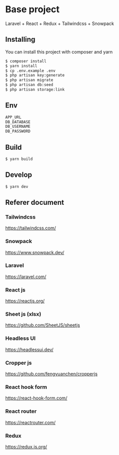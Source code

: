 # Base project

Laravel + React + Redux + Tailwindcss + Snowpack

## Installing

You can install this project with composer and yarn

``` bash
$ composer install
$ yarn install
$ cp .env.example .env
$ php artisan key:generate
$ php artisan migrate
$ php artisan db:seed
$ php artisan storage:link
```

## Env
``` bash
APP_URL
DB_DATABASE
DB_USERNAME
DB_PASSWORD
```

## Build

``` bash
$ yarn build
```

## Develop
``` bash
$ yarn dev
```

## Referer document
### Tailwindcss
https://tailwindcss.com/
### Snowpack
https://www.snowpack.dev/
### Laravel
https://laravel.com/
### React js
https://reactjs.org/
### Sheet js (xlsx)
https://github.com/SheetJS/sheetjs
### Headless UI
https://headlessui.dev/
### Cropper js
https://github.com/fengyuanchen/cropperjs
### React hook form
https://react-hook-form.com/
### React router
https://reactrouter.com/
### Redux
https://redux.js.org/
